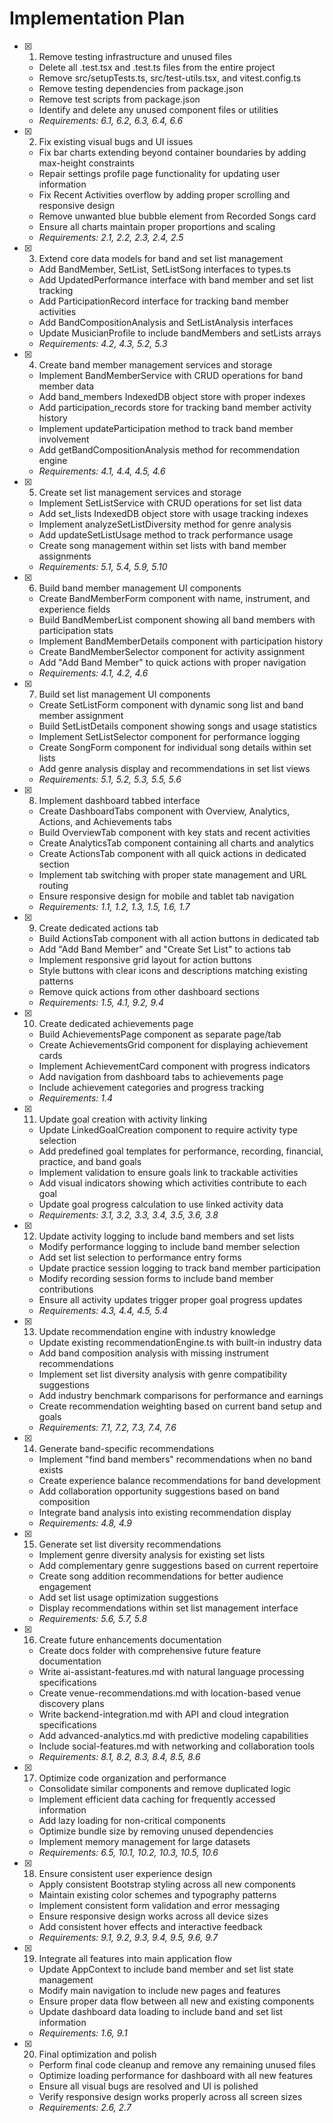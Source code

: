 # Implementation Plan

- [x] 1. Remove testing infrastructure and unused files


  - Delete all .test.tsx and .test.ts files from the entire project
  - Remove src/setupTests.ts, src/test-utils.tsx, and vitest.config.ts
  - Remove testing dependencies from package.json
  - Remove test scripts from package.json
  - Identify and delete any unused component files or utilities
  - _Requirements: 6.1, 6.2, 6.3, 6.4, 6.6_

- [x] 2. Fix existing visual bugs and UI issues
  - Fix bar charts extending beyond container boundaries by adding max-height constraints
  - Repair settings profile page functionality for updating user information
  - Fix Recent Activities overflow by adding proper scrolling and responsive design
  - Remove unwanted blue bubble element from Recorded Songs card
  - Ensure all charts maintain proper proportions and scaling
  - _Requirements: 2.1, 2.2, 2.3, 2.4, 2.5_

- [x] 3. Extend core data models for band and set list management
  - Add BandMember, SetList, SetListSong interfaces to types.ts
  - Add UpdatedPerformance interface with band member and set list tracking
  - Add ParticipationRecord interface for tracking band member activities
  - Add BandCompositionAnalysis and SetListAnalysis interfaces
  - Update MusicianProfile to include bandMembers and setLists arrays
  - _Requirements: 4.2, 4.3, 5.2, 5.3_

- [x] 4. Create band member management services and storage
  - Implement BandMemberService with CRUD operations for band member data
  - Add band_members IndexedDB object store with proper indexes
  - Add participation_records store for tracking band member activity history
  - Implement updateParticipation method to track band member involvement
  - Add getBandCompositionAnalysis method for recommendation engine
  - _Requirements: 4.1, 4.4, 4.5, 4.6_

- [x] 5. Create set list management services and storage
  - Implement SetListService with CRUD operations for set list data
  - Add set_lists IndexedDB object store with usage tracking indexes
  - Implement analyzeSetListDiversity method for genre analysis
  - Add updateSetListUsage method to track performance usage
  - Create song management within set lists with band member assignments
  - _Requirements: 5.1, 5.4, 5.9, 5.10_

- [x] 6. Build band member management UI components
  - Create BandMemberForm component with name, instrument, and experience fields
  - Build BandMemberList component showing all band members with participation stats
  - Implement BandMemberDetails component with participation history
  - Create BandMemberSelector component for activity assignment
  - Add "Add Band Member" to quick actions with proper navigation
  - _Requirements: 4.1, 4.2, 4.6_

- [x] 7. Build set list management UI components
  - Create SetListForm component with dynamic song list and band member assignment
  - Build SetListDetails component showing songs and usage statistics
  - Implement SetListSelector component for performance logging
  - Create SongForm component for individual song details within set lists
  - Add genre analysis display and recommendations in set list views
  - _Requirements: 5.1, 5.2, 5.3, 5.5, 5.6_

- [x] 8. Implement dashboard tabbed interface
  - Create DashboardTabs component with Overview, Analytics, Actions, and Achievements tabs
  - Build OverviewTab component with key stats and recent activities
  - Create AnalyticsTab component containing all charts and analytics
  - Create ActionsTab component with all quick actions in dedicated section
  - Implement tab switching with proper state management and URL routing
  - Ensure responsive design for mobile and tablet tab navigation
  - _Requirements: 1.1, 1.2, 1.3, 1.5, 1.6, 1.7_

- [x] 9. Create dedicated actions tab
  - Build ActionsTab component with all action buttons in dedicated tab
  - Add "Add Band Member" and "Create Set List" to actions tab
  - Implement responsive grid layout for action buttons
  - Style buttons with clear icons and descriptions matching existing patterns
  - Remove quick actions from other dashboard sections
  - _Requirements: 1.5, 4.1, 9.2, 9.4_

- [x] 10. Create dedicated achievements page
  - Build AchievementsPage component as separate page/tab
  - Create AchievementsGrid component for displaying achievement cards
  - Implement AchievementCard component with progress indicators
  - Add navigation from dashboard tabs to achievements page
  - Include achievement categories and progress tracking
  - _Requirements: 1.4_

- [x] 11. Update goal creation with activity linking
  - Update LinkedGoalCreation component to require activity type selection
  - Add predefined goal templates for performance, recording, financial, practice, and band goals
  - Implement validation to ensure goals link to trackable activities
  - Add visual indicators showing which activities contribute to each goal
  - Update goal progress calculation to use linked activity data
  - _Requirements: 3.1, 3.2, 3.3, 3.4, 3.5, 3.6, 3.8_

- [x] 12. Update activity logging to include band members and set lists
  - Modify performance logging to include band member selection
  - Add set list selection to performance entry forms
  - Update practice session logging to track band member participation
  - Modify recording session forms to include band member contributions
  - Ensure all activity updates trigger proper goal progress updates
  - _Requirements: 4.3, 4.4, 4.5, 5.4_

- [x] 13. Update recommendation engine with industry knowledge
  - Update existing recommendationEngine.ts with built-in industry data
  - Add band composition analysis with missing instrument recommendations
  - Implement set list diversity analysis with genre compatibility suggestions
  - Add industry benchmark comparisons for performance and earnings
  - Create recommendation weighting based on current band setup and goals
  - _Requirements: 7.1, 7.2, 7.3, 7.4, 7.6_

- [x] 14. Generate band-specific recommendations
  - Implement "find band members" recommendations when no band exists
  - Create experience balance recommendations for band development
  - Add collaboration opportunity suggestions based on band composition
  - Integrate band analysis into existing recommendation display
  - _Requirements: 4.8, 4.9_

- [x] 15. Generate set list diversity recommendations
  - Implement genre diversity analysis for existing set lists
  - Add complementary genre suggestions based on current repertoire
  - Create song addition recommendations for better audience engagement
  - Add set list usage optimization suggestions
  - Display recommendations within set list management interface
  - _Requirements: 5.6, 5.7, 5.8_

- [x] 16. Create future enhancements documentation
  - Create docs folder with comprehensive future feature documentation
  - Write ai-assistant-features.md with natural language processing specifications
  - Create venue-recommendations.md with location-based venue discovery plans
  - Write backend-integration.md with API and cloud integration specifications
  - Add advanced-analytics.md with predictive modeling capabilities
  - Include social-features.md with networking and collaboration tools
  - _Requirements: 8.1, 8.2, 8.3, 8.4, 8.5, 8.6_

- [x] 17. Optimize code organization and performance
  - Consolidate similar components and remove duplicated logic
  - Implement efficient data caching for frequently accessed information
  - Add lazy loading for non-critical components
  - Optimize bundle size by removing unused dependencies
  - Implement memory management for large datasets
  - _Requirements: 6.5, 10.1, 10.2, 10.3, 10.5, 10.6_

- [x] 18. Ensure consistent user experience design
  - Apply consistent Bootstrap styling across all new components
  - Maintain existing color schemes and typography patterns
  - Implement consistent form validation and error messaging
  - Ensure responsive design works across all device sizes
  - Add consistent hover effects and interactive feedback
  - _Requirements: 9.1, 9.2, 9.3, 9.4, 9.5, 9.6, 9.7_

- [x] 19. Integrate all features into main application flow
  - Update AppContext to include band member and set list state management
  - Modify main navigation to include new pages and features
  - Ensure proper data flow between all new and existing components
  - Update dashboard data loading to include band and set list information
  - _Requirements: 1.6, 9.1_

- [x] 20. Final optimization and polish
  - Perform final code cleanup and remove any remaining unused files
  - Optimize loading performance for dashboard with all new features
  - Ensure all visual bugs are resolved and UI is polished
  - Verify responsive design works properly across all screen sizes
  - _Requirements: 2.6, 2.7_